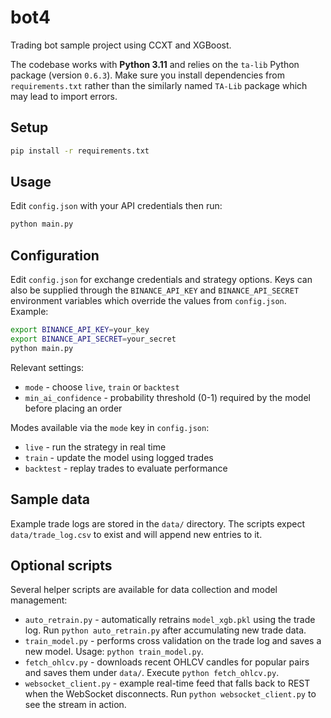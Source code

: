 # bot4

Trading bot sample project using CCXT and XGBoost.

The codebase works with **Python 3.11** and relies on the `ta-lib` Python
package (version `0.6.3`). Make sure you install dependencies from
`requirements.txt` rather than the similarly named `TA-Lib` package which may
lead to import errors.

## Setup

```bash
pip install -r requirements.txt
```

## Usage

Edit `config.json` with your API credentials then run:

```bash
python main.py
```


## Configuration

Edit `config.json` for exchange credentials and strategy options. Keys can
also be supplied through the `BINANCE_API_KEY` and `BINANCE_API_SECRET`
environment variables which override the values from `config.json`. Example:

```bash
export BINANCE_API_KEY=your_key
export BINANCE_API_SECRET=your_secret
python main.py
```

Relevant settings:

* `mode` - choose `live`, `train` or `backtest`
* `min_ai_confidence` - probability threshold (0-1) required by the model
  before placing an order

Modes available via the `mode` key in `config.json`:

* `live` - run the strategy in real time
* `train` - update the model using logged trades
* `backtest` - replay trades to evaluate performance


## Sample data

Example trade logs are stored in the `data/` directory. The scripts
expect `data/trade_log.csv` to exist and will append new entries to it.

## Optional scripts

Several helper scripts are available for data collection and model
management:

* `auto_retrain.py` - automatically retrains `model_xgb.pkl` using the
  trade log. Run `python auto_retrain.py` after accumulating new trade
  data.
* `train_model.py` - performs cross validation on the trade log and saves
  a new model. Usage: `python train_model.py`.
* `fetch_ohlcv.py` - downloads recent OHLCV candles for popular pairs and
  saves them under `data/`. Execute `python fetch_ohlcv.py`.
* `websocket_client.py` - example real-time feed that falls back to REST
  when the WebSocket disconnects. Run `python websocket_client.py` to see
  the stream in action.
